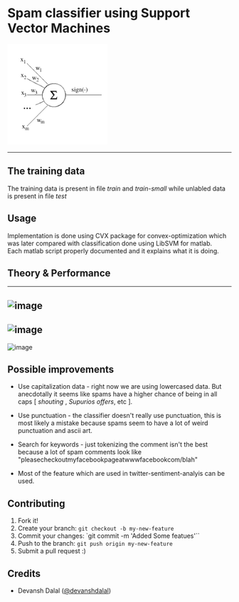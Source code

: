 # Spam classifier using Support Vector Machines 
![Logo](logo.png)

-----------------------------------------------


<!-- SVMs are really accurate if used properly. but resource used are a tradeoff. -->

## The training data 

The training data is present in file _train_ and _train-small_ while unlabled data is present in file _test_

## Usage

Implementation is done using CVX package for convex-optimization which was later compared with classification done using LibSVM for matlab.<br>
Each matlab script properly documented and it explains what it is doing.


## Theory & Performance
----------------
![image](https://cloud.githubusercontent.com/assets/5080310/13757405/45092b56-ea4a-11e5-8926-d0dc9681d2f3.jpg)
----------------
![image](https://cloud.githubusercontent.com/assets/5080310/13757406/45123480-ea4a-11e5-8893-98c6c6df4591.jpg)
----------------
![image](https://cloud.githubusercontent.com/assets/5080310/13757407/451574a6-ea4a-11e5-8088-954b90ff1dd0.jpg)


## Possible improvements
- Use capitalization data - right now we are using lowercased data. But anecdotally it seems like spams have a higher chance of being in all caps [ _shouting_ , _Supurios offers_, etc ].

- Use punctuation - the classifier doesn't really use punctuation, this is most likely a mistake because spams seem to have a lot of weird punctuation and ascii art.

- Search for keywords - just tokenizing the comment isn't the best because a lot of spam comments look like "pleasecheckoutmyfacebookpageatwwwfacebookcom/blah"

- Most of the feature which are used in twitter-sentiment-analyis can be used. 


## Contributing
1. Fork it!
2. Create your branch: `git checkout -b my-new-feature`
3. Commit your changes: `git commit -m 'Added Some featues'``
4. Push to the branch: 	`git push origin my-new-feature`
5. Submit a pull request :)

## Credits
- Devansh Dalal ([@devanshdalal](https://github.com/devanshdalal))

